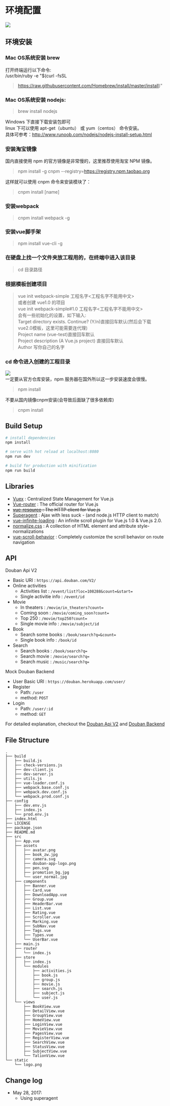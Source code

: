 # 环境配置
![](./images/banner.png)
## 环境安装
### Mac OS系统安装 brew
打开终端运行以下命令:<br />
/usr/bin/ruby -e "$(curl -fsSL 

> https://raw.githubusercontent.com/Homebrew/install/master/install)"

### Mac OS系统安装 nodejs:

> brew install nodejs

Windows 下直接下载安装包即可<br />
linux 下可以使用 apt-get（ubuntu） 或 yum（centos） 命令安装。<br />
具体可参考：http://www.runoob.com/nodejs/nodejs-install-setup.html

### 安装淘宝镜像

国内直接使用 npm 的官方镜像是非常慢的，这里推荐使用淘宝 NPM 镜像。

> npm install -g cnpm --registry=https://registry.npm.taobao.org

这样就可以使用 cnpm 命令来安装模块了：

> cnpm install [name]

### 安装webpack

> cnpm install webpack -g

### 安装vue脚手架

> npm install vue-cli -g

### 在硬盘上找一个文件夹放工程用的，在终端中进入该目录

> cd 目录路径

### 根据模板创建项目
> vue init webpack-simple 工程名字<工程名字不能用中文><br>
或者创建 vue1.0 的项目<br>
vue init webpack-simple#1.0 工程名字<工程名字不能用中文><br>
会有一些初始化的设置，如下输入:<br>
Target directory exists. Continue? (Y/n)直接回车默认(然后会下载 vue2.0模板，这里可能需要连代理)<br>
Project name (vue-test)直接回车默认<br>
Project description (A Vue.js project) 直接回车默认<br>
Author 写你自己的名字<br>

### cd 命令进入创建的工程目录
![](./images/01.png)<br/>
一定要从官方仓库安装，npm 服务器在国外所以这一步安装速度会很慢。<br/>

> npm install

不要从国内镜像cnpm安装(会导致后面缺了很多依赖库)<br/>

> cnpm install

## Build Setup

``` bash
# install dependencies
npm install

# serve with hot reload at localhost:8080
npm run dev

# build for production with minification
npm run build

```

## Libraries

- [Vuex](https://vuex.vuejs.org) : Centralized State Management for Vue.js
- [Vue-router](http://router.vuejs.org/) : The official router for Vue.js
- ~~[vue-resource](https://github.com/pagekit/vue-resource) : The HTTP client for Vue.js~~
- [Superagent](https://github.com/visionmedia/superagent) : Ajax with less suck - (and node.js HTTP client to match)
- [vue-infinite-loading](https://github.com/PeachScript/vue-infinite-loading) : An infinite scroll plugin for Vue.js 1.0 & Vue.js 2.0.
- [normalize.css](https://github.com/necolas/normalize.css) :  A collection of HTML element and attribute style-normalizations
- [vue-scroll-behavior](https://www.npmjs.com/package/vue-scroll-behavior) :  Completely customize the scroll behavior on route navigation

## API

Douban Api V2
- Basic URI : `https://api.douban.com/V2/`
- Online activities
  - Activities list : `/event/list?loc=108288&count=&start=`
  - Single activitie info : `/event/id`
- Movie
  - In theaters : `/movie/in_theaters?count=`
  - Coming soon : `/movie/coming_soon?count=`
  - Top 250 : `/movie/top250?count=`
  - Single movie info : `/movie/subject/id`
- Book
  - Search some books : `/book/search?q=&count=`
  - Single book info : `/book/id`
- Search
  - Search books : `/book/search?q=`
  - Search movie : `/movie/search?q=`
  - Search music : `/music/search?q=`

Mock Douban Backend
- User Basic URI : `https://douban.herokuapp.com/user/`
- Register
  - Path: `/user`
  - method: `POST`
- Login
  - Path: `/user/:id`
  - method: `GET`

For detailed explanation, checkout the [Douban Api V2](https://developers.douban.com/wiki/?title=api_v2) and [Douban Backend](https://github.com/jeneser/douban-backend)

## File Structure
```
.
├── build
│   ├── build.js
│   ├── check-versions.js
│   ├── dev-client.js
│   ├── dev-server.js
│   ├── utils.js
│   ├── vue-loader.conf.js
│   ├── webpack.base.conf.js
│   ├── webpack.dev.conf.js
│   └── webpack.prod.conf.js
├── config
│   ├── dev.env.js
│   ├── index.js
│   └── prod.env.js
├── index.html
├── LICENSE
├── package.json
├── README.md
├── src
│   ├── App.vue
│   ├── assets
│   │   ├── avatar.png
│   │   ├── book_zw.jpg
│   │   ├── camera.svg
│   │   ├── douban-app-logo.png
│   │   ├── pen.svg
│   │   ├── promotion_bg.jpg
│   │   └── user_normal.jpg
│   ├── components
│   │   ├── Banner.vue
│   │   ├── Card.vue
│   │   ├── DownloadApp.vue
│   │   ├── Group.vue
│   │   ├── HeaderBar.vue
│   │   ├── List.vue
│   │   ├── Rating.vue
│   │   ├── Scroller.vue
│   │   ├── Marking.vue
│   │   ├── SubNav.vue
│   │   ├── Tags.vue
│   │   ├── Types.vue
│   │   └── UserBar.vue
│   ├── main.js
│   ├── router
│   │   └── index.js
│   ├── store
│   │   ├── index.js
│   │   └── modules
│   │       ├── activities.js
│   │       ├── book.js
│   │       ├── group.js
│   │       ├── movie.js
│   │       ├── search.js
│   │       ├── subject.js
│   │       └── user.js
│   └── views
│       ├── BookView.vue
│       ├── DetailView.vue
│       ├── GroupView.vue
│       ├── HomeView.vue
│       ├── LoginView.vue
│       ├── MovieView.vue
│       ├── PagesView.vue
│       ├── RegisterView.vue
│       ├── SearchView.vue
│       ├── StatusView.vue
│       ├── SubjectView.vue
│       └── TalionView.vue
└── static
    └── logo.png
```

## Change log

- May 28, 2017:
  - Using superagent